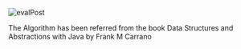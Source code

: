 ![evalPost](https://user-images.githubusercontent.com/32956051/104105030-5ae18800-5260-11eb-8b5b-2771b614386e.PNG)

The Algorithm has been referred from the book Data Structures and Abstractions with Java by Frank M Carrano
